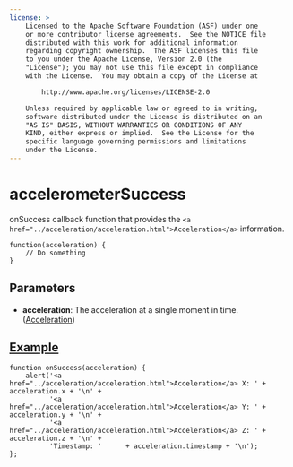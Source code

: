 ```yaml
---
license: >
    Licensed to the Apache Software Foundation (ASF) under one
    or more contributor license agreements.  See the NOTICE file
    distributed with this work for additional information
    regarding copyright ownership.  The ASF licenses this file
    to you under the Apache License, Version 2.0 (the
    "License"); you may not use this file except in compliance
    with the License.  You may obtain a copy of the License at

        http://www.apache.org/licenses/LICENSE-2.0

    Unless required by applicable law or agreed to in writing,
    software distributed under the License is distributed on an
    "AS IS" BASIS, WITHOUT WARRANTIES OR CONDITIONS OF ANY
    KIND, either express or implied.  See the License for the
    specific language governing permissions and limitations
    under the License.
---
```


# accelerometerSuccess

onSuccess callback function that provides the `<a href="../acceleration/acceleration.html">Acceleration</a>` information.

    function(acceleration) {
        // Do something
    }

## Parameters

- __acceleration__: The acceleration at a single moment in time. (<a href="../acceleration/acceleration.html">Acceleration</a>)

## <a href="../../storage/storage.opendatabase.html">Example</a>

    function onSuccess(acceleration) {
        alert('<a href="../acceleration/acceleration.html">Acceleration</a> X: ' + acceleration.x + '\n' +
              '<a href="../acceleration/acceleration.html">Acceleration</a> Y: ' + acceleration.y + '\n' +
              '<a href="../acceleration/acceleration.html">Acceleration</a> Z: ' + acceleration.z + '\n' +
              'Timestamp: '      + acceleration.timestamp + '\n');
    };
